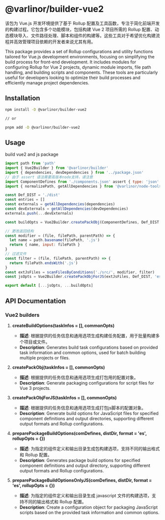 # @varlinor/builder-vue2

该包为 Vue.js 开发环境提供了基于 Rollup 配置及工具函数，专注于简化前端开发的构建过程。它包含多个功能模块，包括构建 Vue 2 项目所需的 Rollup 配置、动态模块导入、文件路径处理、脚本和组件的构建等。这些工具对于希望优化构建流程并高效管理项目依赖的开发者来说尤其有用。

This package provides a set of Rollup configurations and utility functions tailored for Vue.js development environments, focusing on simplifying the build process for front-end development. It includes modules for configuring Rollup for Vue 2 projects, dynamic module imports, file path handling, and building scripts and components. These tools are particularly useful for developers looking to optimize their build processes and efficiently manage project dependencies.

## Installation

```bash
npm install -D @varlinor/builder-vue2

// or

pnpm add -D @varlinor/builder-vue2
```

## Usage

build vue2 and js package

```javascript
import path from 'path'
import { Vue2Builder } from '@varlinor/builder'
import { dependencies, devDependencies } from '../package.json'
// 由于 assert 语法需要高版本node支持，请注意
import ComponentDefines from './components.json' assert { type: 'json' }
import { normalizePath, getAllDependencies } from '@varlinor/node-tools'

const Def_DIST = './dist'
const entries = []
const externals = getAllDependencies(dependencies)
const devExternals = getAllDependencies(devDependencies)
externals.push(...devExternals)

const buildOpts = Vue2Builder.createPackObj(ComponentDefines, Def_DIST, 'esm', { externals })

// 更改返回结构
const modifier = (file, filePath, parentPath) => {
  let name = path.basename(filePath, '.js')
  return { name, input: filePath }
}
// 过滤文件
const filter = (file, filePath, parentPath) => {
  return filePath.endsWith('.js')
}
const extJsFiles = scanFilesByConditions('./src/', modifier, filter)
const jsOpts = Vue2Builder.createPackObjForJS(extJsFiles, Def_DIST, 'esm', { externals })

export default [...jsOpts, ...buildOpts]
```

## API Documentation

### Vue2 builders

1. **createBuildOptions(taskInfos = [], commonOpts)**

   - **描述**: 根据提供的任务信息和通用选项生成构建任务配置，用于批量构建多个项目或文件。
   - **Description**: Generates build task configurations based on provided task information and common options, used for batch building multiple projects or files.

2. **createPackObj(taskInfos = [], commonOpts)**

   - **描述**: 根据提供的任务信息和通用选项生成打包用的配置对象。
   - **Description**: Generate packaging configurations for script files for Vue 3 projects.

3. **createPackObjForJS(taskInfos = [], commonOpts)**

   - **描述**: 根据提供的任务信息和通用选项生成打包js脚本的配置对象。
   - **Description**: Generate build options for JavaScript files for specified component definitions and output directories, supporting different output formats and Rollup configurations.

4. **preparePackageBuildOptions(comDefines, distDir, format = 'es', rollupOpts = {})**

   - **描述**: 为指定的组件定义和输出目录生成包构建选项，支持不同的输出格式和 Rollup 配置。
   - **Description**: Generates package build options for specified component definitions and output directory, supporting different output formats and Rollup configurations.

5. **preparePackageBuildOptionsOnlyJS(comDefines, distDir, format = 'es', rollupOpts = {})**

   - **描述**: 为指定的组件定义和输出目录生成 javascript 文件的构建选项，支持不同的输出格式和 Rollup 配置。
   - **Description**: Create a configuration object for packaging JavaScript scripts based on the provided task information and common options.
